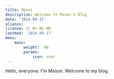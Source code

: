 ```yaml
---
title: About
description: Welcome To Mason's Blog
date: '2024-09-17'
aliases:
license: CC BY-NC-ND
lastmod: '2024-09-17'
menu:
    main: 
        weight: -90
        params:
            icon: user
---
```


Hello, everyone.
I'm Mason. Welcome to my blog.
